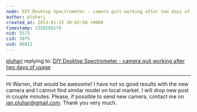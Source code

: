 ```yaml
---
node: DIY Desktop Spectrometer - camera quit working after two days of usage
author: pluharj
created_at: 2013-01-15 20:02:50 +0000
timestamp: 1358280170
nid: 5573
cid: 3075
uid: 46812
---
```




[pluharj](../profile/pluharj) replying to: [DIY Desktop Spectrometer - camera quit working after two days of usage](../notes/pluharj/1-13-2013/diy-desktop-spectrometer-camera-quit-working-after-two-days-usage)

----
Hi Warren, that would be awesome! I have not so good results with the new camera and I cannot find similar model on local market. I will drop new post in couple minutes. Please, if possible to send new camera, contact me on jan.pluhar@gmail.com. Thank you very much.